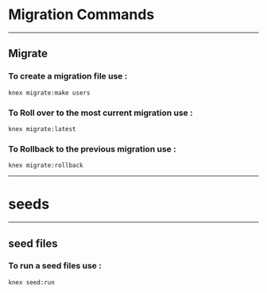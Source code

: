 # Migration Commands
---
## Migrate

### To create a migration file use :

`knex migrate:make users`

### To Roll over to the most current migration use :

`knex migrate:latest`

### To Rollback to the previous migration use :

`knex migrate:rollback`


---

# seeds

---

## seed files

### To run a seed files use :

`knex seed:run`
